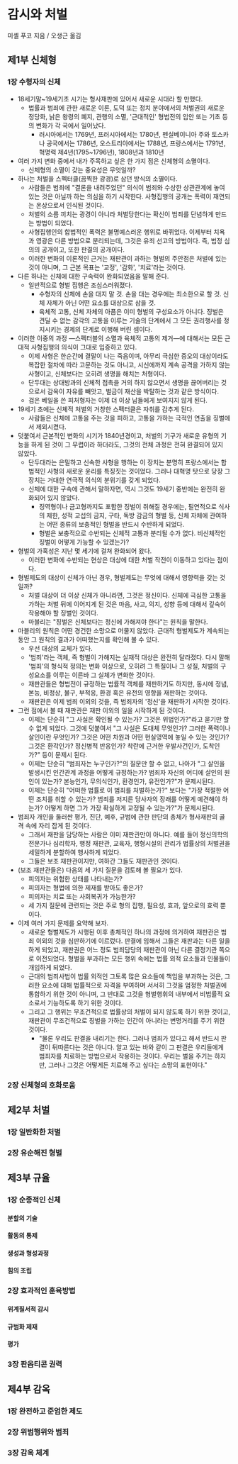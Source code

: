 # 감시와 처벌
미셸 푸코 지음 / 오생근 옮김

## 제1부 신체형

### 1장 수형자의 신체

- 18세기말~19세기초 시기는 형사재판에 있어서 새로운 시대라 할 만했다.
  - 법률과 범죄에 관한 새로운 이론, 도덕 또는 정치 분야에서의 처벌권의 새로운 정당화, 낡은 왕령의 폐지, 관행의 소멸, '근대적인' 형법전의 입안 또는 기초 등의 변화가 각 국에서 일어났다.
    - 러시아에서는 1769년, 프러시아에서는 1780년, 펜실베이니아 주와 토스카나 공국에서는 1786년, 오스트리아에서는 1788년, 프랑스에서는 1791년, 혁명력 제4년(1795~1796년), 1808년과 1810년
- 여러 가지 변화 중에서 내가 주목하고 싶은 한 가지 점은 신체형의 소멸이다.
  - 신체형의 소멸이 갖는 중요성은 무엇일까?
- 하나는 처벌을 스펙터클(끔찍한 광경)로 삼던 방식의 소멸이다.
  - 사람들은 범죄에 "결론을 내려주었던" 의식이 범죄와 수상한 상관관계에 놓여 있는 것은 아닐까 하는 의심을 하기 시작한다. 사형집행의 공개는 폭력이 재연되는 온상으로서 인식된 것이다.
  - 처벌의 소름 끼치는 광경이 아니라 처벌당한다는 확신이 범죄를 단념하게 만드는 방법이 되었다.
  - 사형집행인의 합법적인 폭력은 불명예스러운 행위로 바뀌었다. 이제부터 치욕과 영광은 다른 방법으로 분리되는데, 그것은 유죄 선고의 방법이다. 즉, 법정 심의의 공개이고, 또한 판결의 공개이다.
  - 이러한 변화의 이론적인 근거는 재판관이 과하는 형벌의 주안점은 처벌에 있는 것이 아니며, 그 근본 목표는 '교정', '감화', '치료'라는 것이다.
- 다른 하나는 신체에 대한 구속력이 완화되었음을 말해 준다.
  - 일반적으로 형벌 집행은 조심스러워졌다.
    - 수형자의 신체에 손을 대지 말 것. 손을 대는 경우에는 최소한으로 할 것. 신체 자체가 아닌 어떤 요소를 대상으로 삼을 것.
    - 육체적 고통, 신체 자체의 아픔은 이미 형벌의 구성요소가 아니다. 징벌은 견딜 수 없는 감각의 고통을 이루는 기술의 단계에서 그 모든 권리행사를 정지시키는 경제의 단계로 이행해 버린 셈이다.
- 이러한 이중의 과정 ―스펙터블의 소멸과 육체적 고통의 제거―에 대해서는 모든 근대적 사형집행의 의식이 그대로 입증하고 있다.
  - 이제 사형은 한순간에 결말이 나는 죽음이며, 아무리 극심한 증오의 대상이라도 복잡한 절차에 따라 고문하는 것도 아니고, 시신에까지 계속 공격을 가하지 않는 사형이고, 신체보다는 오히려 생명을 해치는 처형이다.
  - 단두대는 상대방과의 신체적 접촉을 거의 하지 않으면서 생명을 끊어버리는 것으로서 감옥이 자유를 빼앗고, 벌금이 재산을 박탈하는 것과 같은 방식이다.
  - 검은 베일을 쓴 피처형자는 이제 더 이상 남들에게 보여지지 않게 된다. 
- 19세기 초에는 신체적 처벌의 거창한 스펙터클은 자취를 감추게 된다.
  - 사람들은 신체에 고통을 주는 것을 피하고, 고통을 가하는 극적인 연출을 징벌에서 제외시켰다.
- 덧붙여서 근본적인 변화의 시기가 1840년경이고, 처벌의 기구가 새로운 유형의 기능을 하게 된 것이 그 무렵이라 하더라도, 그것의 전체 과정은 전혀 완결되어 있지 않았다.
  - 단두대라는 은밀하고 신속한 사형을 행하는 이 장치는 분명히 프랑스에서는 합법적인 사형의 새로운 윤리를 특징짓는 것이었다. 그러나 대혁명 탓으로 당장 그 장치는 거대한 연극적 의식의 분위기를 갖게 되었다.
  - 신체에 대한 구속에 관해서 말하자면, 역시 그것도 19세기 중반에는 완전히 완화되어 있지 않았다.
    - 징역형이나 금고형까지도 포함한 징벌이 취해질 경우에는, 필연적으로 식사의 제한, 성적 교섭의 금지, 구타, 독방 감금의 형벌 등, 신체 자체에 관여하는 어떤 종류의 보충적인 형벌을 반드시 수반하게 되었다.
    - 형벌은 보충적으로 수반되는 신체적 고통과 분리될 수가 없다. 비신체적인 징벌이 어떻게 가능할 수 있겠는가?
- 형벌의 가혹성은 지난 몇 세기에 걸쳐 완화되어 왔다.
  - 이러한 변화에 수반되는 현상은 대상에 대한 처벌 작전이 이동하고 있다는 점이다.
- 형벌제도의 대상이 신체가 아닌 경우, 형벌제도는 무엇에 대해서 영향력을 갖는 것일까?
  - 처벌 대상이 더 이상 신체가 아니라면, 그것은 정신이다. 신체에 극심한 고통을 가하는 처벌 뒤에 이어지게 된 것은 마음, 사고, 의지, 성향 등에 대해서 깊숙이 작용해야 할 징벌인 것이다.
  - 마블리는 "징벌은 신체보다는 정신에 가해져야 한다"는 원칙을 말한다.
- 마블리의 원칙은 어떤 경건한 소망으로 머물지 않았다. 근대적 형벌제도가 계속되는 동안 그 원칙의 결과가 어떠했는지를 확인해 볼 수 있다.
  - 우선 대상의 교체가 있다.
  - '범죄'라는 객체, 즉 형벌이 가해지는 실재적 대상은 완전히 달라졌다. 다시 말해 '범죄'의 형식적 정의는 변화 이상으로, 오히려 그 특질이나 그 성질, 처벌의 구성요소를 이루는 이른바 그 실체가 변화한 것이다.
  - 재판관들은 형법전이 규정하는 법률적 객체를 재판하기도 하지만, 동시에 정념, 본능, 비정상, 불구, 부적응, 환경 혹은 유전의 영향을 재판하는 것이다.
  - 재판관은 이제 범죄 이외의 것을, 즉 범죄자의 '정신'을 재판하기 시작한 것이다. 
- 그런 점에서 볼 때 재판관은 재판 이외의 일을 시작하게 된 것이다.
  - 이제는 단순히 "그 사실은 확인될 수 있는가? 그것은 위법인가?"라고 묻기만 할 수 없게 되었다. 그것에 덧붙여서 "그 사실은 도대체 무엇인가? 그러한 폭력이나 살인이란 무엇인가? 그것은 어떤 차원과 어떤 현실영역에 놓일 수 있는 것인가? 그것은 환각인가? 정신병적 반응인가? 착란에 근거한 우발사건인가, 도착인가?" 등이 문제시 된다.
  - 이제는 단순히 "범죄자는 누구인가?"의 질문만 할 수 없고, 나아가 "그 살인을 발생시킨 인간관계 과정을 어떻게 규정하는가? 범죄자 자신의 어디에 살인의 원인이 있는가? 본능인가, 무의식인가, 환경인가, 유전인가?"가 문제시된다.
  - 이제는 단순히 "어떠한 법률로 이 범죄를 처벌하는가?" 보다는 "가장 적절한 어떤 조치를 취할 수 있는가? 범죄를 저지른 당사자의 장래를 어떻게 예견해야 하는가? 어떻게 하면 그가 가장 확실하게 교정될 수 있는가?"가 문제시된다.
- 범죄자 개인을 둘러싼 평가, 진단, 예후, 규범에 관한 판단의 총체가 형사재판의 골격 속에 자리 잡게 된 것이다.
  - 그래서 재판을 담당하는 사람은 이미 재판관만이 아니다. 예를 들어 정신의학의 전문가나 심리학자, 행정 재판관, 교육자, 행형시설의 관리가 법률상의 처벌권을 세밀하게 분할하여 행사하게 되었다.
  - 그들은 보조 재판관이지만, 여하간 그들도 재판관인 것이다.
- (보조 재판관들은) 다음의 세 가지 질문을 검토해 볼 필요가 있다.
  - 피의자는 위험한 상태를 나타내는가?
  - 피의자는 형법에 의한 제재를 받아도 좋은가?
  - 피의자는 치료 또는 사회복귀가 가능한가?
  - 세 가지 질문에 관련되는 것은 주로 형의 집행, 필요성, 효과, 앞으로의 효력 뿐이다.
- 이제 여러 가지 문제를 요약해 보자.
  - 새로운 형벌제도가 시행된 이후 총체적인 하나의 과정에 의거하여 재판관은 범죄 이외의 것을 심판하기에 이르렀다. 판결에 임해서 그들은 재판과는 다른 일을 하게 되었고, 재판권은 어느 정도 범죄담당의 재판관이 아닌 다른 결정기관 쪽으로 이전되었다. 형벌을 부과하는 모든 행위 속에는 법률 외적 요소들과 인물들이 개입하게 되었다.
  - 근대의 범죄사법이 법률 외적인 그토록 많은 요소들에 책임을 부과하는 것은, 그러한 요소에 대해 법률적으로 자격을 부여하며 서서히 그것을 엄정한 처벌권에 통합하기 위한 것이 아니며, 그 반대로 그것을 형벌행휘의 내부에서 비법률적 요소로서 기능하도록 하기 위한 것이다.
  - 그리고 그 행위는 무조건적으로 법률상의 처벌이 되지 않도록 하기 위한 것이고, 재판관이 무조건적으로 징벌을 가하는 인간이 아니라는 변명거리를 주기 위한 것이다.
    - "물론 우리도 판결을 내리기는 한다. 그러나 범죄가 있다고 해서 반드시 판결이 뒤따른다는 것은 아니다. 알고 있는 바와 같이 그 판결은 우리들에게 범죄자를 치료하는 방법으로서 작용하는 것이다. 우리는 벌을 주기는 하지만, 그러나 그것은 어떻게든 치료해 주고 싶다는 소망의 표현이다."

### 2장 신체형의 호화로움

## 제2부 처벌

### 1장 일반화한 처벌

### 2장 유순해진 형벌

## 제3부 규율

### 1장 순종적인 신체

#### 분할의 기술

#### 활동의 통제

#### 생성과 형성과정

#### 힘의 조립

### 2장 효과적인 훈육방법

#### 위계질서적 감시

#### 규범화 제재

#### 평가

### 3장 판옵티콘 권력

## 제4부 감옥

### 1장 완전하고 준엄한 제도

### 2장 위범행위와 범죄

### 3장 감옥 체계
